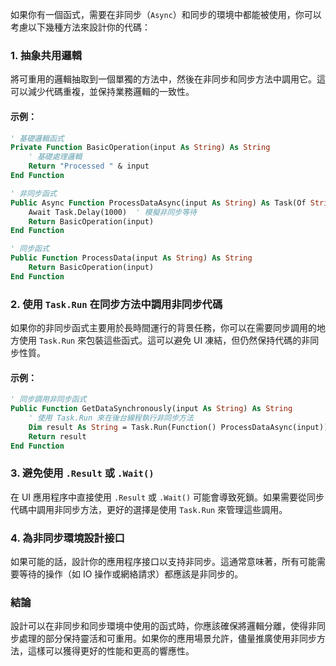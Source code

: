 如果你有一個函式，需要在非同步（`Async`）和同步的環境中都能被使用，你可以考慮以下幾種方法來設計你的代碼：

### 1. 抽象共用邏輯

將可重用的邏輯抽取到一個單獨的方法中，然後在非同步和同步方法中調用它。這可以減少代碼重複，並保持業務邏輯的一致性。

#### 示例：

```vb
' 基礎邏輯函式
Private Function BasicOperation(input As String) As String
    ' 基礎處理邏輯
    Return "Processed " & input
End Function

' 非同步函式
Public Async Function ProcessDataAsync(input As String) As Task(Of String)
    Await Task.Delay(1000)  ' 模擬非同步等待
    Return BasicOperation(input)
End Function

' 同步函式
Public Function ProcessData(input As String) As String
    Return BasicOperation(input)
End Function
```

### 2. 使用 `Task.Run` 在同步方法中調用非同步代碼

如果你的非同步函式主要用於長時間運行的背景任務，你可以在需要同步調用的地方使用 `Task.Run` 來包裝這些函式。這可以避免 UI 凍結，但仍然保持代碼的非同步性質。

#### 示例：

```vb
' 同步調用非同步函式
Public Function GetDataSynchronously(input As String) As String
    ' 使用 Task.Run 來在後台線程執行非同步方法
    Dim result As String = Task.Run(Function() ProcessDataAsync(input)).Result
    Return result
End Function
```

### 3. 避免使用 `.Result` 或 `.Wait()`

在 UI 應用程序中直接使用 `.Result` 或 `.Wait()` 可能會導致死鎖。如果需要從同步代碼中調用非同步方法，更好的選擇是使用 `Task.Run` 來管理這些調用。

### 4. 為非同步環境設計接口

如果可能的話，設計你的應用程序接口以支持非同步。這通常意味著，所有可能需要等待的操作（如 IO 操作或網絡請求）都應該是非同步的。

### 結論

設計可以在非同步和同步環境中使用的函式時，你應該確保將邏輯分離，使得非同步處理的部分保持靈活和可重用。如果你的應用場景允許，儘量推廣使用非同步方法，這樣可以獲得更好的性能和更高的響應性。
